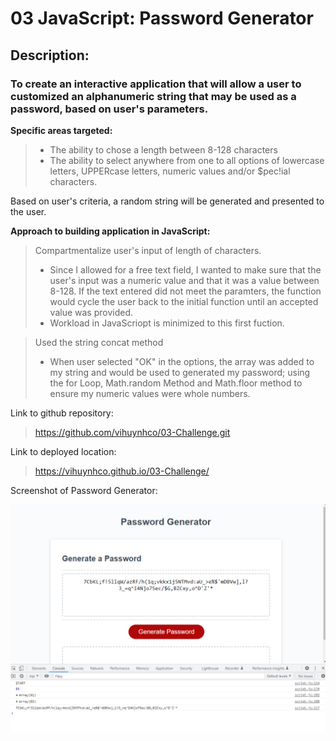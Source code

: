 # 03 JavaScript: Password Generator


## Description:
### To create an interactive application that will allow a user to customized an alphanumeric string that may be used as a password, based on user's parameters.  

**Specific areas targeted:**
>- The ability to chose a length between 8-128 characters
>- The ability to select anywhere from one to all options of lowercase letters, UPPERcase letters, numeric values and/or $pec!ial characters.

Based on user's criteria,  a random string will be generated and presented to the user.


**Approach to building application in JavaScript:**
> Compartmentalize user's input of length of characters.  
> - Since I allowed for a free text field, I wanted to make sure that the user's input was a numeric value and that it was a value between 8-128.  If the text entered did not meet the paramters, the function would cycle the user back to the initial function until an accepted value was provided. 
> - Workload in JavaScriopt is minimized to this first fuction. 

> Used the string concat method 
> - When user selected "OK"  in the options, the array was added to my string and  would be used to generated my password; using the for Loop, Math.random Method and Math.floor method to ensure my numeric values were whole numbers. 


Link to github repository:
>https://github.com/vihuynhco/03-Challenge.git

Link to deployed location:
>https://vihuynhco.github.io/03-Challenge/


Screenshot of Password Generator:

![screenshot of Password Generator](./Screenshot%20of%20Password%20Generator.png)

